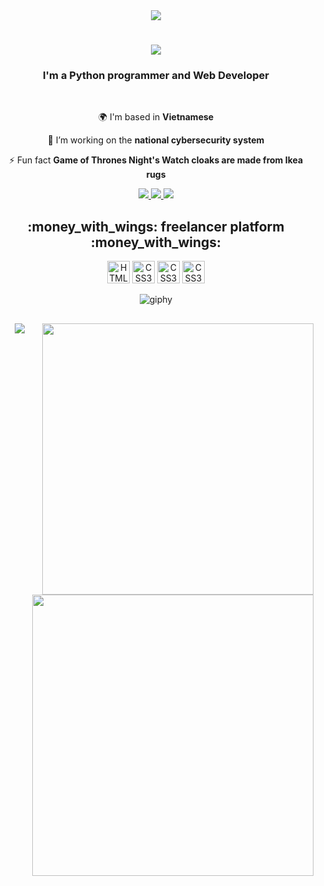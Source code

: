 <div align="center"> <img src="[https://scontent.fbmv1-1.fna.fbcdn.net/v/t39.30808-6/441331571_314806604997390_6552078297500912627_n.jpg?_nc_cat=111&ccb=1-7&_nc_sid=5f2048&_nc_eui2=AeFJFxqzaFJHt_S5vHaXN7QdsksCndpkBQSySwKd2mQFBLWgNWC-HvYHQo6whAOzSGZ7b19C1I_TDSqOmA1ddPrt&_nc_ohc=gHaVMVaLyZUQ7kNvgEPz_Dw&_nc_ht=scontent.fbmv1-1.fna&oh=00_AYAyAtIovowrsXKBVH7iAS46BkZyWvh7Qg4Epnt08fVDVA&oe=664F544A](https://github.com/vanhien-izcode/image/blob/main/1716091573572.jpg?raw=true)"> </div>

<h1 align="center">
    <img src="https://readme-typing-svg.herokuapp.com/?font=Righteous&size=35&center=true&vCenter=true&width=500&height=70&duration=4000&lines=Hi+There!+👋;+I'm+Van+Hien+Izcode!;" />
</h1>

<h3 align="center">I'm a Python programmer and Web Developer </h3>

<br/>

<div align="center">

 🌍 I'm based in **Vietnamese** 
 
 🔭 I’m  working on the **national cybersecurity system**

 ⚡ Fun fact **Game of Thrones Night's Watch cloaks are made from Ikea rugs**
 
 </div>

<div align="center"> 
  <a href="mailto:vanhien.izcode@gmail.com">
    <img src="https://img.shields.io/badge/Gmail-333333?style=for-the-badge&logo=gmail&logoColor=red" />
  </a>
  <a href="#" target="_blank">
    <img src="https://img.shields.io/badge/LinkedIn-0077B5?style=for-the-badge&logo=linkedin&logoColor=white" target="_blank" />
  </a>
  <a href="#" target="_blank">
     <img src="https://img.shields.io/badge/Portfolio-FF5722?style=for-the-badge&logo=todoist&logoColor=white" target="_blank" /> <!-- sqlite, safari, google-chrome are other good icon options -->
  </a>
</div>

<h2 align="center">:money_with_wings: freelancer platform :money_with_wings:</h2>
<div align="center">
<a href="https://www.upwork.com/freelancers/" target="_blank" rel="noreferrer"><img src="https://play-lh.googleusercontent.com/y4bswMT02OROjzOPa5zDGsnXX5-cBABjF93j26seJH2cEHD4PuBW1d5VvwfYleeKf4_X" width="36" height="36" alt="HTML5" /></a>
<a href="https://www.fiverr.com/" target="_blank" rel="noreferrer"><img src="https://logowik.com/content/uploads/images/fiverr-new3326.jpg" width="36" height="36" alt="CSS3" /></a>
<a href="https://www.freelancer.com/" target="_blank" rel="noreferrer"><img src="https://seeklogo.com/images/F/freelancer-com-logo-2B5CE1A961-seeklogo.com.png" width="36" height="36" alt="CSS3" /></a>
<a href="https://www.peopleperhour.com/" target="_blank" rel="noreferrer"><img src="https://d1a29h5kxv3oc2.cloudfront.net/dist/img/pph-share.ced894418333eca244808771d4a24a87.png" width="36" height="36" alt="CSS3" /></a>
</div>

<p align="center">
  <img src="https://github.com/thanhtin4401/thanhtin4401/assets/85281544/a65ececb-7042-4a69-b9a6-71381c48b003" alt="giphy" />
</p>
<h2 alignTiendev&hide=c%23,powershell,Mathematica,Ruby,Objective-C,Objective-C%2b%2b,Cuda&title_color=61dafb&text_color=ffffff&icon_color=61dafb&bg_color=20232a&langs_count=8&layout=compact&border_color=61dafb&hide_border=true" />
  </a>
  <a href="#" title="izcode">
    <img align="right" width="434" src="https://github-readme-stats.vercel.app/api?username=vanhien-izcode&show_icons=true&theme=react&border_color=61dafb&hide_border=true" />
  </a>
    
  
   
 
</div>
 <a href="#" title="izcode">
       <img align="right" width="450" src="https://github-readme-stats.vercel.app/api/top-langs/?username=vanhien-izcode&theme=radical&hide_border=true&include_all_commits=false&count_private=false&layout=compact" />
   </a>


<h3 align="center">
    <img src="https://readme-typing-svg.herokuapp.com/?font=Righteous&size=25&center=true&vCenter=true&width=500&height=70&duration=4000&lines=Thanks+for+visiting!+✌️;+Shoot+me+a+message+on+Linkedin!;I'm+always+down+to+collab+:)">
</h3>
  
